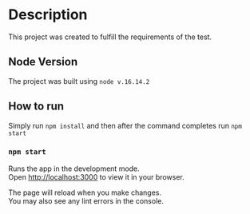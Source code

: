 # Description

This project was created to fulfill the requirements of the test.

## Node Version

The project was built using `node v.16.14.2`

## How to run

Simply run `npm install` and then after the command completes run `npm start`

### `npm start`

Runs the app in the development mode.\
Open [http://localhost:3000](http://localhost:3000) to view it in your browser.

The page will reload when you make changes.\
You may also see any lint errors in the console.
